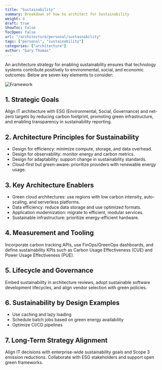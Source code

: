 ```yaml
---
title: "Sustainability"
summary: Breakdown of how to architect for Sustainability
weight: 4
draft: true 
ShowToc: false
TocOpen: false
url: "/architecture/personal/sustainability"
tags: ["personal", "sustainability"]
categories: ["architecture"]
author: "Gary Thomas"
---
```


An architecture strategy for enabling sustainability ensures that technology systems contribute positively to environmental, social, and economic outcomes. Below are seven key elements to consider:

![Framework](/architecture/personal/sustainability/sustainabilityModel.png)

## 1. Strategic Goals
Align IT architecture with ESG (Environmental, Social, Governance) and net-zero targets by reducing carbon footprint, promoting green infrastructure, and enabling transparency in sustainability reporting.

## 2. Architecture Principles for Sustainability
- Design for efficiency: minimize compute, storage, and data overhead.
- Design for observability: monitor energy and carbon metrics.
- Design for adaptability: support change in sustainability standards.
- Cloud-first but green-aware: prioritize providers with renewable energy usage.

## 3. Key Architecture Enablers
- Green cloud architectures: use regions with low carbon intensity, auto-scaling, and serverless platforms.
- Data efficiency: reduce data storage and use optimized formats.
- Application modernization: migrate to efficient, modular services.
- Sustainable infrastructure: prioritize energy-efficient hardware.

## 4. Measurement and Tooling
Incorporate carbon tracking APIs, use FinOps/GreenOps dashboards, and define sustainability KPIs such as Carbon Usage Effectiveness (CUE) and Power Usage Effectiveness (PUE).

## 5. Lifecycle and Governance
Embed sustainability in architecture reviews, adopt sustainable software development lifecycles, and align vendor selection with green policies.

## 6. Sustainability by Design Examples
- Use caching and lazy loading
- Schedule batch jobs based on green energy availability
- Optimize CI/CD pipelines

## 7. Long-Term Strategy Alignment
Align IT decisions with enterprise-wide sustainability goals and Scope 3 emission reductions. Collaborate with ESG stakeholders and support open green frameworks.
